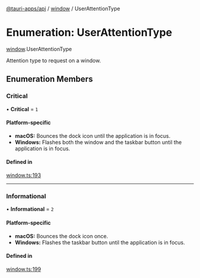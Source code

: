 [@tauri-apps/api](../README.md) / [window](../modules/window.md) / UserAttentionType

# Enumeration: UserAttentionType

[window](../modules/window.md).UserAttentionType

Attention type to request on a window.

## Enumeration Members

### Critical

• **Critical** = ``1``

#### Platform-specific
 - **macOS:** Bounces the dock icon until the application is in focus.
- **Windows:** Flashes both the window and the taskbar button until the application is in focus.

#### Defined in

[window.ts:193](https://github.com/tauri-apps/tauri/blob/95abf48/tooling/api/src/window.ts#L193)

___

### Informational

• **Informational** = ``2``

#### Platform-specific
- **macOS:** Bounces the dock icon once.
- **Windows:** Flashes the taskbar button until the application is in focus.

#### Defined in

[window.ts:199](https://github.com/tauri-apps/tauri/blob/95abf48/tooling/api/src/window.ts#L199)
